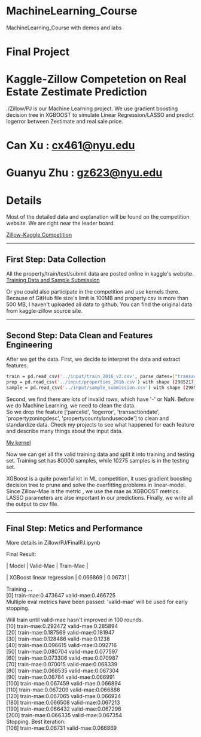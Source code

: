 # MachineLearning_Course
MachineLearning_Course with demos and labs


# Final Project 
# Kaggle-Zillow Competetion on Real Estate Zestimate Prediction 
./Zillow/PJ is our Machine Learning project. We use gradient boosting decision tree in XGBOOST to simulate Linear Regression/LASSO and predict logerror between Zestimate and real sale price.


# Can Xu : cx461@nyu.edu
# Guanyu Zhu : gz623@nyu.edu

# Details
Most of the detailed data and explanation will be found on the competition website.
We are right near the leader board.

[Zillow-Kaggle Competition](https://www.kaggle.com/c/zillow-prize-1)


---------------------------
## First Step: Data Collection 

All the property/train/test/submit data are posted online in kaggle's website.  
[Training Data and Sample Submission](https://www.kaggle.com/c/zillow-prize-1/data)  

Or you could also participate in the competition and use kernels there.
Because of GitHub file size's limit is 100MB and property.csv is more than 500 MB, I haven't uploaded all data to github.
You can find the original data from kaggle-zillow source site.


---------------------------
## Second Step: Data Clean and Features Engineering

After we get the data. First, we decide to interpret the data and extract features.

```sh
train = pd.read_csv('../input/train_2016_v2.csv', parse_dates=["transactiondate"]) with shape (90275, 3) , or 90275 training real properties and their price logerrors  
prop = pd.read_csv('../input/properties_2016.csv') with shape (2985217, 58) , or 2985217 real properties and 58 features for each.  
sample = pd.read_csv('../input/sample_submission.csv') with shape (2985217, 7) , or 2985217 real properties and 6 estimated logerrors 
```
  Second, we find there are lots of invalid rows, which have '-' or NaN. Before we do Machine Learning, we need to clean the data.   
  So we drop the feature ['parcelid', 'logerror', 'transactiondate', 'propertyzoningdesc', 'propertycountylandusecode'] to clean and standardize data.
  Check my projects to see what happened for each feature and describe many things about the input data.  

[My kernel](https://github.com/jonathanxqs/MachineLearning_Course/tree/master/Zillow/PJ)


Now we can get all the valid training data and split it into training and testing set. 
Training set has 80000 samples, while 10275 samples is in the testing set.  

XGBoost is a quite powerful kit in ML competition, it uses gradient boosting decision tree to prune and solve the overfitting problems in linear-model.  
Since Zillow-Mae is the metric , we use the mae as XGBOOST metrics.
LASSO parameters are alse important in our predictions.
Finally, we write all the output to csv file.

---------------------------
## Final Step: Metics and Performance
More details in Zillow/PJ/FinalPJ.ipynb

Final Result:

| Model        | Valid-Mae |  Train-Mae |   

| XGBoost linear regression   | 0.066869     |  0.06731  |  


Training ...  
[0] train-mae:0.473647  valid-mae:0.466725  
Multiple eval metrics have been passed: 'valid-mae' will be used for early stopping.  

Will train until valid-mae hasn't improved in 100 rounds.  
[10]    train-mae:0.292472  valid-mae:0.285894  
[20]    train-mae:0.187569  valid-mae:0.181947  
[30]    train-mae:0.128486  valid-mae:0.1238  
[40]    train-mae:0.096615  valid-mae:0.092716  
[50]    train-mae:0.080704  valid-mae:0.077597  
[60]    train-mae:0.073306  valid-mae:0.070987  
[70]    train-mae:0.070015  valid-mae:0.068339  
[80]    train-mae:0.068535  valid-mae:0.067304  
[90]    train-mae:0.06784   valid-mae:0.066991  
[100]   train-mae:0.067459  valid-mae:0.066894  
[110]   train-mae:0.067209  valid-mae:0.066888  
[120]   train-mae:0.067065  valid-mae:0.066924  
[180]   train-mae:0.066508  valid-mae:0.067213  
[190]   train-mae:0.066432  valid-mae:0.067296  
[200]   train-mae:0.066335  valid-mae:0.067354  
Stopping. Best iteration:  
[106]   train-mae:0.06731   valid-mae:0.066869  